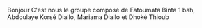 Bonjour C'est nous le groupe composé de Fatoumata Binta 1 bah, Abdoulaye Korsé Diallo, Mariama Diallo et Dhoké Thioub